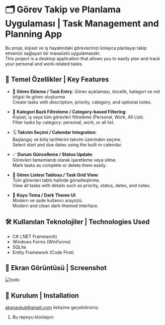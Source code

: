 # 🗂️ Görev Takip ve Planlama Uygulaması | Task Management and Planning App

Bu proje, kişisel ve iş hayatındaki görevlerinizi kolayca planlayıp takip etmenizi sağlayan bir masaüstü uygulamasıdır.  
This project is a desktop application that allows you to easily plan and track your personal and work-related tasks.

## 🎯 Temel Özellikler | Key Features

- 📌 **Görev Ekleme / Task Entry**: Görev açıklaması, öncelik, kategori ve not bilgisi ile görev oluşturma  
  Create tasks with description, priority, category, and optional notes.

- 📂 **Kategori Bazlı Filtreleme / Category-based Filtering**:  
  Kişisel, iş veya tüm görevleri filtreleme (Personal, Work, All List).  
  Filter tasks by category: personal, work, or all list.

- 🗓️ **Takvim Seçimi / Calendar Integration**:  
  Başlangıç ve bitiş tarihlerini takvim üzerinden seçme.  
  Select start and due dates using the built-in calendar.

- ✅ **Durum Güncelleme / Status Update**:  
  Görevleri tamamlandı olarak işaretleme veya silme.  
  Mark tasks as complete or delete them easily.

- 🧾 **Görev Listesi Tablosu / Task Grid View**:  
  Tüm görevleri tablo halinde görselleştirme.  
  View all tasks with details such as priority, status, dates, and notes.

- 🌙 **Koyu Tema / Dark Theme UI**:  
  Modern ve sade kullanıcı arayüzü.  
  Modern and clean dark-themed interface.

## 🛠️ Kullanılan Teknolojiler | Technologies Used

- C# (.NET Framework)  
- Windows Forms (WinForms)  
- SQLite  
- Entity Framework (Code First)

## 🧩 Ekran Görüntüsü | Screenshot
![todo](https://github.com/user-attachments/assets/21ec2d96-58ce-4d46-ad4d-60afd15535f5)

## 🚀 Kurulum | Installation
akgnaykut@gmail.com iletişime geçebilirsiniz.

1. Bu repoyu klonlayın:
   ```bash
 
